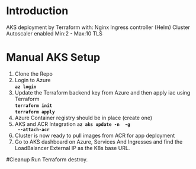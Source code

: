 # Introduction 
AKS deployment by Terraform with:
Nginx Ingress controller (Helm)
Cluster Autoscaler enabled Min:2 - Max:10
TLS
  

# Manual AKS Setup
1. Clone the Repo
2. Login to Azure  
  **<code>az login</code>**  
3. Update the Terraform backend key from Azure and then apply iac using Terraform  
  **<code>terraform init</code>**  
  **<code>terraform apply</code>**  
4. Azure Container registry should be in place (create one)
5. AKS and ACR Integration 
  **<code>az aks update -n <aks-name> -g <aks-rg> --attach-acr <acr-name></code>**  
6. Cluster is now ready to pull images from ACR for app deployment  
7. Go to AKS dashboard on Azure, Services And Ingresses and find the LoadBalancer External IP as the K8s base URL.

#Cleanup
Run Terraform destroy.
